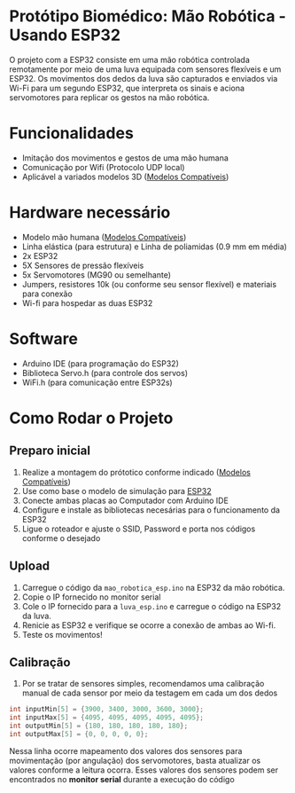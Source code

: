 # Protótipo Biomédico: Mão Robótica - Usando ESP32

O projeto com a ESP32 consiste em uma mão robótica controlada remotamente por meio de uma luva equipada com sensores flexíveis e um ESP32. Os movimentos dos dedos da luva são capturados e enviados via Wi-Fi para um segundo ESP32, que interpreta os sinais e aciona servomotores para replicar os gestos na mão robótica.

# Funcionalidades

- Imitação dos movimentos e gestos de uma mão humana
- Comunicação por Wifi (Protocolo UDP local)
- Aplicável a variados modelos 3D ([Modelos Compatíveis](compatibilidade_3d.md))

# Hardware necessário

- Modelo mão humana ([Modelos Compatíveis](compatibilidade_3d.md))
- Linha elástica (para estrutura) e Linha de poliamidas (0.9 mm em média)
- 2x ESP32
- 5X Sensores de pressão flexíveis
- 5x Servomotores (MG90 ou semelhante)
- Jumpers, resistores 10k (ou conforme seu sensor flexível) e materiais para conexão
- Wi-fi para hospedar as duas ESP32

# Software

- Arduino IDE (para programação do ESP32)
- Biblioteca Servo.h (para controle dos servos)
- WiFi.h (para comunicação entre ESP32s)

# Como Rodar o Projeto

## Preparo inicial

1. Realize a montagem do prótotico conforme indicado ([Modelos Compatíveis](compatibilidade_3d.md))
2. Use como base o modelo de simulação para [ESP32](simulacao_esp.md)
3. Conecte ambas placas ao Computador com Arduino IDE
4. Configure e instale as bibliotecas necesárias para o funcionamento da ESP32
5. Ligue o roteador e ajuste o SSID, Password e porta nos códigos conforme o desejado

## Upload

1. Carregue o código da `mao_robotica_esp.ino` na ESP32 da mão robótica.
2. Copie o IP fornecido no monitor serial
3. Cole o IP fornecido para a `luva_esp.ino` e carregue o código na ESP32 da luva.
4. Renicie as ESP32 e verifique se ocorre a conexão de ambas ao Wi-fi.
5. Teste os movimentos!

## Calibração

1. Por se tratar de sensores simples, recomendamos uma calibração manual de cada sensor por meio da testagem em cada um dos dedos
```cpp
int inputMin[5] = {3900, 3400, 3000, 3600, 3000};
int inputMax[5] = {4095, 4095, 4095, 4095, 4095};
int outputMin[5] = {180, 180, 180, 180, 180};
int outputMax[5] = {0, 0, 0, 0, 0};
```
Nessa linha ocorre mapeamento dos valores dos sensores para movimentação (por angulação) dos servomotores, basta atualizar os valores conforme a leitura ocorra. Esses valores dos sensores podem ser encontrados no **monitor serial** durante a execução do código